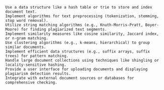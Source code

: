 	Use a data structure like a hash table or trie to store and index document text.
	Implement algorithms for text preprocessing (tokenization, stemming, stop word removal).
	Utilize string matching algorithms (e.g., Knuth-Morris-Pratt, Boyer-Moore) for finding plagiarized text segments.
	Implement similarity measures like cosine similarity, Jaccard index, or n-gram matching.
	Use clustering algorithms (e.g., k-means, hierarchical) to group similar documents.
	Implement efficient data structures (e.g., suffix arrays, suffix trees) for pattern matching.
	Handle large document collections using techniques like shingling or locality-sensitive hashing.
	Provide a user interface for uploading documents and displaying plagiarism detection results.
	Integrate with external document sources or databases for comprehensive checking.
